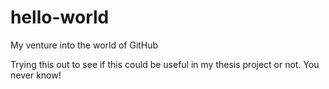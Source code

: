 # hello-world
My venture into the world of GitHub

Trying this out to see if this could be useful in my thesis project or not.  You never know!
